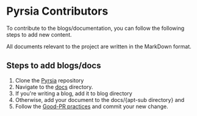 # Pyrsia Contributors

To contribute to the blogs/documentation, you can follow the following steps to add new content.

All documents relevant to the project are written in the MarkDown format.

## Steps to add blogs/docs

1. Clone the [Pyrsia](https://github.com/pyrsia/pyrsia) repository
2. Navigate to the [docs](./docs) directory.
3. If you're writing a blog, add it to blog directory
4. Otherwise, add your document to the docs/{apt-sub directory} and 
5. Follow the [Good-PR practices](./good_pr.md) and commit your new change.


